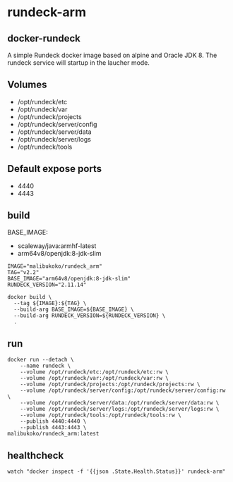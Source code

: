 # rundeck-arm

## docker-rundeck

A simple Rundeck docker image based on alpine and Oracle JDK 8. The rundeck service will startup in the laucher mode.

## Volumes

- /opt/rundeck/etc
- /opt/rundeck/var
- /opt/rundeck/projects
- /opt/rundeck/server/config
- /opt/rundeck/server/data
- /opt/rundeck/server/logs
- /opt/rundeck/tools

## Default expose ports

- 4440
- 4443

## build

BASE_IMAGE:

- scaleway/java:armhf-latest
- arm64v8/openjdk:8-jdk-slim


```shell
IMAGE="malibukoko/rundeck_arm"
TAG="v2.2"
BASE_IMAGE="arm64v8/openjdk:8-jdk-slim"
RUNDECK_VERSION="2.11.14"

docker build \
  --tag ${IMAGE}:${TAG} \
  --build-arg BASE_IMAGE=${BASE_IMAGE} \
  --build-arg RUNDECK_VERSION=${RUNDECK_VERSION} \
  .
```

## run

```shell
docker run --detach \
    --name rundeck \
    --volume /opt/rundeck/etc:/opt/rundeck/etc:rw \
    --volume /opt/rundeck/var:/opt/rundeck/var:rw \
    --volume /opt/rundeck/projects:/opt/rundeck/projects:rw \
    --volume /opt/rundeck/server/config:/opt/rundeck/server/config:rw \
    --volume /opt/rundeck/server/data:/opt/rundeck/server/data:rw \
    --volume /opt/rundeck/server/logs:/opt/rundeck/server/logs:rw \
    --volume /opt/rundeck/tools:/opt/rundeck/tools:rw \
    --publish 4440:4440 \
    --publish 4443:4443 \
malibukoko/rundeck_arm:latest
```

## healthcheck

`watch "docker inspect -f '{{json .State.Health.Status}}' rundeck-arm"`
